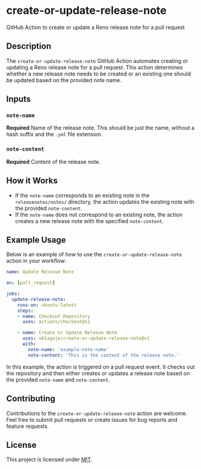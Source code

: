 # create-or-update-release-note
GitHub Action to create or update a Reno release note for a pull request


## Description
The `create-or-update-release-note` GitHub Action automates creating or updating a Reno release note for a pull request. This action determines whether a new release note needs to be created or an existing one should be updated based on the provided note name.

## Inputs

### `note-name`
**Required** Name of the release note. This should be just the name, without a hash suffix and the `.yml` file extension.

### `note-content`
**Required** Content of the release note.

## How it Works
- If the `note-name` corresponds to an existing note in the `releasenotes/notes/` directory, the action updates the existing note with the provided `note-content`.
- If the `note-name` does not correspond to an existing note, the action creates a new release note with the specified `note-content`.

## Example Usage
Below is an example of how to use the `create-or-update-release-note` action in your workflow:

```yaml
name: Update Release Note

on: [pull_request]

jobs:
  update-release-note:
    runs-on: ubuntu-latest
    steps:
    - name: Checkout Repository
      uses: actions/checkout@v2

    - name: Create or Update Release Note
      uses: vblagoje/create-or-update-release-note@v1
      with:
        note-name: 'example-note-name'
        note-content: 'This is the content of the release note.'
```

In this example, the action is triggered on a pull request event. It checks out the repository and then either creates or updates a release note based on the provided `note-name` and `note-content`.

## Contributing
Contributions to the `create-or-update-release-note` action are welcome. Feel free to submit pull requests or create issues for bug reports and feature requests.

## License
This project is licensed under [MIT](LICENSE).
```
